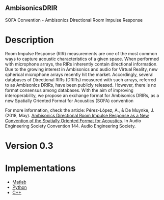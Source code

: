 ## AmbisonicsDRIR
SOFA Convention - Ambisonics Directional Room Impulse Response


# Description

Room Impulse Response (RIR) measurements are one of the most common ways to capture acoustic characteristics of a given space. When performed with microphone arrays, the RIRs inherently contain directional information. Due to the growing interest in Ambisonics and audio for Virtual Reality, new spherical microphone arrays recently hit the market. Accordingly, several databases of Directional RIRs (DRIRs) measured with such arrays, referred to as Ambisonics DRIRs, have been publicly released. However, there is no format consensus among databases. With the aim of improving interoperability, we propose an exchange format for Ambisonics DRIRs, as a new Spatially Oriented Format for Acoustics (SOFA) convention

For more information, check the article:
Pérez-López, A., & De Muynke, J. (2018, May). [Ambisonics Directional Room Impulse Response as a New Convention of the Spatially Oriented Format for Acoustics](https://zenodo.org/record/1299894). In Audio Engineering Society Convention 144. Audio Engineering Society.

# Version 0.3

# Implementations

- [Matlab](https://github.com/jdemuynke/API_MO)
- [Python](https://github.com/andresperezlopez/pysofaconventions)
- [C++](https://github.com/andresperezlopez/API_Cpp)



